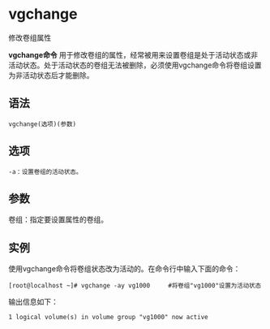 vgchange
===

修改卷组属性


**vgchange命令** 用于修改卷组的属性，经常被用来设置卷组是处于活动状态或非活动状态。处于活动状态的卷组无法被删除，必须使用vgchange命令将卷组设置为非活动状态后才能删除。

##  语法

```
vgchange(选项)(参数)
```

##  选项

```
-a：设置卷组的活动状态。
```

##  参数

卷组：指定要设置属性的卷组。

##  实例

使用vgchange命令将卷组状态改为活动的。在命令行中输入下面的命令：

```
[root@localhost ~]# vgchange -ay vg1000     #将卷组"vg1000"设置为活动状态
```

输出信息如下：

```
1 logical volume(s) in volume group "vg1000" now active
```


